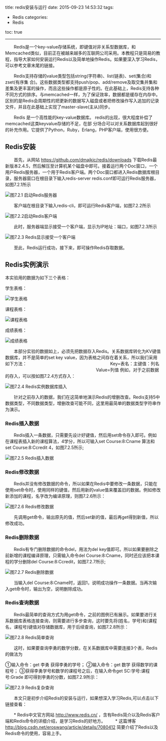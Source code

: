 title: redis安装与运行
date: 2015-09-23 14:53:32
tags:
- Redis
categories:
- Redis
    
toc: true

---
　　Redis是一个key-value存储系统，即键值对非关系型数据库，和Memcached类似，目前正在被越来越多的互联网公司采用。本教程只是简易的教程，指导大家如何安装运行Redis以及简单地操作Redis。如果要深入学习Redis，可以参考文章末尾的链接。

<!--more-->

　　Redis支持存储的value类型包括string(字符串)、list(链表)、set(集合)和zset(有序集 合)。这些数据类型都支持push/pop、add/remove及取交集并集和差集及更丰富的操作，而且这些操作都是原子性的。在此基础上，Redis支持各种不同方式的排序。与memcached一样，为了保证效率，数据都是缓存在内存中。区别的是Redis会周期性的把更新的数据写入磁盘或者把修改操作写入追加的记录文件，并且在此基础上实现了master-slave(主从)同步。

　　Redis 是一个高性能的key-value数据库。 redis的出现，很大程度补偿了memcached这类keyvalue存储的不足，在部 分场合可以对关系数据库起到很好的补充作用。它提供了Python，Ruby，Erlang，PHP客户端，使用很方便。


## Redis安装

　　首先，从网站  <https://github.com/dmajkic/redis/downloads>  下载Redis最新版本2.4.5，然后解压至计算机某个磁盘中即可。接着运行两个Doc窗口，一个用户Redis服务器，一个用于Redis客户端。两个Doc窗口都进入Redis数据库根目录，服务器窗口在根目录下输入redis-server redis.conf即可运行Redis服务器，如图7.2.1所示 

![图7.2.1 启动Redis服务器](http://dblab.xmu.edu.cn/blog/wp-content/uploads/2015/09/redis-server.png "")

　　客户端在根目录下输入redis-cli，即可运行Redis客户端，如图7.2.2所示

![图7.2.2启动Redis客户端](http://dblab.xmu.edu.cn/blog/wp-content/uploads/2015/09/redis-cli.png "")

　　此时，服务器端显示接受一个客户端，显示为IP地址：端口，如图7.2.3所示

![图7.2.3 Redis显示接受一个客户端](http://dblab.xmu.edu.cn/blog/wp-content/uploads/2015/09/QQ截图20150913220408.png "")

　　至此，Redis运行成功，接下来，即可操作Redis存取数据。

## Redis实例演示

本实验用的数据为如下三个表格：

学生表格： 

![学生表格](http://dblab.xmu.edu.cn/blog/wp-content/uploads/2015/09/QQ图片20150922203728.png "")

课程表格：

![课程表格](http://dblab.xmu.edu.cn/blog/wp-content/uploads/2015/09/QQ图片20150922203801.png "")

成绩表格：

![成绩表格](http://dblab.xmu.edu.cn/blog/wp-content/uploads/2015/09/QQ图片20150922203733.png "")

　　本部分实验的数据如上，必须先把数据存入Redis。关系数据库转化为KV键值数据库，并不是简单的set key value，因为表格之间存在着关系，所以我们采用如下方法：
　　　　　　　　　　　　　　　　　　　Key=表名：主键值：列名
　　　　　　　　　　　　　　　　　　　　　Value=列值
例如，对于之前数据的存入，可以按如图7.2.4方式存入：

![图7.2.4 Redis实例数据库插入](http://dblab.xmu.edu.cn/blog/wp-content/uploads/2015/09/实例截图2.png "")

　　针对之前存入的数据，我们在这简单地演示Redis的增删改查。Redis支持5中数据类型，不同数据类型，增删改查可能不同，这里用最简单的数据类型字符串作为演示。  
  
### Redis插入数据

　　Redis插入一条数据，只需要先设计好键值，然后用set命令存入即可。例如在课程表插入新的课程算法，4学分，所以可输入set Course:8:Cname 算法和set Course:8:Ccredit 4，如图7.2.5所示;    

![图7.2.5 Redis插入数据](http://dblab.xmu.edu.cn/blog/wp-content/uploads/2015/09/insert.png "")

### Redis修改数据

　　Redis并没有修改数据的命令，所以如果在Redis中要修改一条数据，只能在使用set命令时，使用同样的键值，然后用新的value值来覆盖旧的数据。例如修改新添加的课程，名字改为编译原理，则图7.2.6所示：
    
![图7.2.6 Redis修改数据](http://dblab.xmu.edu.cn/blog/wp-content/uploads/2015/09/update.png "")

　　先调用get命令，输出原先的值，然后set新的值，最后再get得到新值，所以修改成功。    

### Redis删除数据

　　Redis有专门删除数据的命令del，用法为del key值即可。所以如果要删除之前新增的课程编译原理，只需输入命令del Course:8:Cname，同时还应该把本课程的学分删除del Course:8:Ccredit，如图7.2.7所示;

![图7.2.7 Redis删除数据](http://dblab.xmu.edu.cn/blog/wp-content/uploads/2015/09/delete.png "")

　　当输入del Course:8:Cname时，返回1，说明成功操作一条数据。当再次输入get命令时，输出为空，说明删除成功。    

### Redis查询数据

　　Redis最简单的查询方式为用get命令，之前的图例已有展示。如果要进行关系数据库表格连接查询，则需要进行多步查询，这时要先将(姓名，学号)和(课程名，课程号)键值对存储数据库，用于后续查询，如图7.2.8所示：

![图7.2.8 Redis简单查询](http://dblab.xmu.edu.cn/blog/wp-content/uploads/2015/09/QQ截图20150914171515.png "")

　　这时，如果要查询李勇的数学分数，在关系数据库中需要连接3个表，Redis的做法为

①输入命令：get 李勇  获得李勇的学号；
②输入命令：get 数学  获得数学的课程号；
③获得李勇学号和数学的课程号之后，在输入命令get SC:学号:课程号:Grade 即可得到李勇的分数，如图7.2.9所示：

![图7.2.9 Redis复杂查询](http://dblab.xmu.edu.cn/blog/wp-content/uploads/2015/09/QQ截图20150914172043.png "")

　　本文只是初步介绍Redis的安装与运行，如果想深入学习Redis,可以点击以下链接查看：

　　* Redis中文官方网站 <http://www.redis.cn/> ，含有Redis简介以及Redis客户端和Redis命令的详细介绍，是学习Redis的好地方。
　　* 这篇博客 <http://blog.csdn.net/eroswang/article/details/7080412> 简要介绍了Redis以及Redis命令的使用，容易上手。
